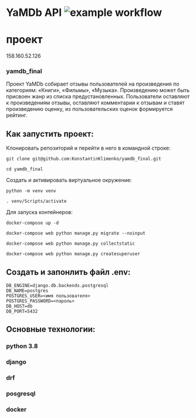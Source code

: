 # YaMDb API ![example workflow](https://github.com/KonstantinKlimenko/yamdb_final/actions/workflows/yamdb_workflow.yml/badge.svg)
# проект

158.160.52.126

### yamdb_final

Проект YaMDb собирает отзывы пользователей на произведения по категориям: «Книги», «Фильмы», «Музыка». Произведению может быть присвоен жанр из списка предустановленных. Пользователи оставляют к произведениям отзывы, оставляют комментарии к отзывам и ставят произведению оценку, из пользовательских оценок формируется рейтинг.

## Как запустить проект:

Клонировать репозиторий и перейти в него в командной строке:

```
git clone git@github.com:KonstantinKlimenko/yamdb_final.git
```

```
cd yamdb_final
```

Cоздать и активировать виртуальное окружение:

```
python -m venv venv
```

```
. venv/Scripts/activate
```

Для запуска контейнеров:
```
docker-compose up -d
```
```
docker-compose web python manage.py migrate --noinput
```
```
docker-compose web python manage.py collectstatic
```
```
docker-compose web python manage.py createsuperuser
```
## Создать и запонлить файл .env:
```
DB_ENGINE=django.db.backends.postgresql
DB_NAME=postgres
POSTGRES_USER=<имя пользователя>
POSTGRES_PASSWORD=<пароль>
DB_HOST=db
DB_PORT=5432
```
## Основные технологии: 
### python 3.8
### django
### drf
### posgresql
### docker